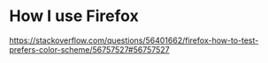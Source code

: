 # How I use Firefox

https://stackoverflow.com/questions/56401662/firefox-how-to-test-prefers-color-scheme/56757527#56757527
